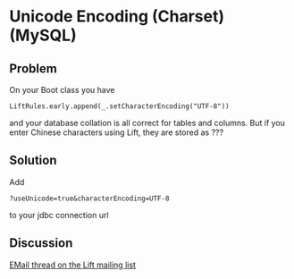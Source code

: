 Unicode Encoding (Charset) (MySQL)
========================

Problem
-------

On your Boot class you have

    LiftRules.early.append(_.setCharacterEncoding("UTF-8"))

and your database collation is all correct for tables and columns. But if you enter Chinese characters using Lift, they
are stored as ???


Solution
--------

Add

    ?useUnicode=true&characterEncoding=UTF-8

to your jdbc connection url

Discussion
----------

[EMail thread on the Lift mailing list](https://groups.google.com/forum/?fromgroups#!topic/liftweb/DL9AFyU5y2k)

